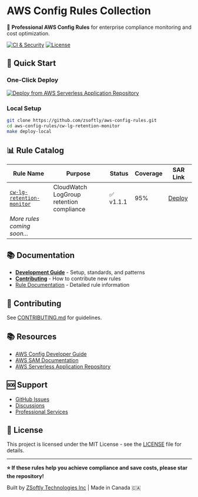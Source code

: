 # AWS Config Rules Collection

🎯 **Professional AWS Config Rules** for enterprise compliance monitoring and cost optimization.

[![CI & Security](https://github.com/zsoftly/aws-config-rules/actions/workflows/ci.yml/badge.svg)](https://github.com/zsoftly/aws-config-rules/actions/workflows/ci.yml)
[![License](https://img.shields.io/badge/License-MIT-blue.svg)](LICENSE)

## 🚀 Quick Start

### One-Click Deploy

[![Deploy from AWS Serverless Application Repository](https://img.shields.io/badge/Deploy%20from%20SAR-CloudWatch%20LogGroup%20Retention%20Monitor-orange?style=for-the-badge&logo=amazon-aws)](https://serverlessrepo.aws.amazon.com/applications/ca-central-1/410129828371/CloudWatch-LogGroup-Retention-Monitor)

### Local Setup
```bash
git clone https://github.com/zsoftly/aws-config-rules.git
cd aws-config-rules/cw-lg-retention-monitor
make deploy-local
```

## 📊 Rule Catalog

| Rule Name | Purpose | Status | Coverage | SAR Link |
|-----------|---------|--------|----------|----------|
| [`cw-lg-retention-monitor`](./cw-lg-retention-monitor/) | CloudWatch LogGroup retention compliance | ✅ v1.1.1 | 95% | [Deploy](https://serverlessrepo.aws.amazon.com/applications/ca-central-1/410129828371/CloudWatch-LogGroup-Retention-Monitor) |
| *More rules coming soon...* | | | | |

## 📚 Documentation

- [**Development Guide**](./DEVELOPMENT.md) - Setup, standards, and patterns
- [**Contributing**](./CONTRIBUTING.md) - How to contribute new rules
- [Rule Documentation](./cw-lg-retention-monitor/README.md) - Detailed rule information

## 🤝 Contributing

See [CONTRIBUTING.md](./CONTRIBUTING.md) for guidelines.

## 📚 Resources

- [AWS Config Developer Guide](https://docs.aws.amazon.com/config/latest/developerguide/)
- [AWS SAM Documentation](https://docs.aws.amazon.com/serverless-application-model/)
- [AWS Serverless Application Repository](https://aws.amazon.com/serverless/serverlessrepo/)

## 🆘 Support

- [GitHub Issues](https://github.com/zsoftly/aws-config-rules/issues)
- [Discussions](https://github.com/zsoftly/aws-config-rules/discussions)
- [Professional Services](https://cloud.zsoftly.com/)

## 📄 License

This project is licensed under the MIT License - see the [LICENSE](LICENSE) file for details.

---

**⭐ If these rules help you achieve compliance and save costs, please star the repository!**

Built by [ZSoftly Technologies Inc](https://zsoftly.com) | Made in Canada 🇨🇦